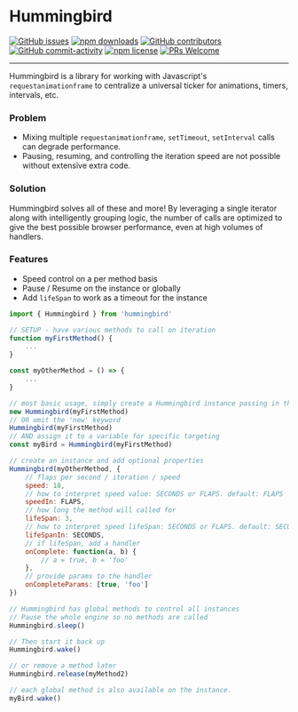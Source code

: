 # Hummingbird

[![GitHub issues](https://img.shields.io/github/issues/kennyarehart/hummingbird.svg?style=flat-square)](https://github.com/kennyarehart/hummingbird)
[![npm downloads](https://img.shields.io/npm/dm/@ff0000-ad-tech%2Fad-velvet.svg?style=flat-square)](https://www.npmjs.com/package/@ff0000-ad-tech%2Fad-velvet)
[![GitHub contributors](https://img.shields.io/github/contributors/kennyarehart/hummingbird.svg?style=flat-square)](https://github.com/kennyarehart/hummingbird/graphs/contributors/)
[![GitHub commit-activity](https://img.shields.io/github/commit-activity/y/kennyarehart/hummingbird.svg?style=flat-square)](https://github.com/kennyarehart/hummingbird/commits/master)
[![npm license](https://img.shields.io/npm/l/@ff0000-ad-tech%2Fad-velvet.svg?style=flat-square)](https://github.com/kennyarehart/hummingbird/blob/master/LICENSE)
[![PRs Welcome](https://img.shields.io/badge/PRs-welcome-brightgreen.svg?style=flat-square)](http://makeapullrequest.com)

---

Hummingbird is a library for working with Javascript's <code>requestanimationframe</code> to centralize a universal ticker for animations, timers, intervals, etc.

### Problem

-   Mixing multiple <code>requestanimationframe</code>, <code>setTimeout</code>, <code>setInterval</code> calls can degrade performance.
-   Pausing, resuming, and controlling the iteration speed are not possible without extensive extra code.

### Solution

Hummingbird solves all of these and more! By leveraging a single iterator along with intelligently grouping logic, the number of calls are optimized to give the best possible browser performance, even at high volumes of handlers.

### Features

-   Speed control on a per method basis
-   Pause / Resume on the instance or globally
-   Add <code>lifeSpan</code> to work as a timeout for the instance

```js
import { Hummingbird } from 'hummingbird'

// SETUP - have various methods to call on iteration
function myFirstMethod() {
	...
}

const myOtherMethod = () => {
	...
}

// most basic usage, simply create a Hummingbird instance passing in the method to be called
new Hummingbird(myFirstMethod)
// OR omit the 'new' keyword
Hummingbird(myFirstMethod)
// AND assign it to a variable for specific targeting
const myBird = Hummingbird(myFirstMethod)

// create an instance and add optional properties
Hummingbird(myOtherMethod, {
	// flaps per second / iteration / speed
	speed: 18,
	// how to interpret speed value: SECONDS or FLAPS. default: FLAPS
	speedIn: FLAPS,
	// how long the method will called for
	lifeSpan: 3,
	// how to interpret speed lifeSpan: SECONDS or FLAPS. default: SECONDS
	lifeSpanIn: SECONDS,
	// if lifeSpan, add a handler
	onComplete: function(a, b) {
		// a = true, b = 'foo'
	},
	// provide params to the handler
	onCompleteParams: [true, 'foo']
})

// Hummingbird has global methods to control all instances
// Pause the whole engine so no methods are called
Hummingbird.sleep()

// Then start it back up
Hummingbird.wake()

// or remove a method later
Hummingbird.release(myMethod2)

// each global method is also available on the instance.
myBird.wake()
```
